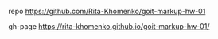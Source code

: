 repo https://github.com/Rita-Khomenko/goit-markup-hw-01

gh-page https://rita-khomenko.github.io/goit-markup-hw-01/
